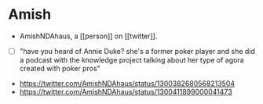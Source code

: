 # Amish
- AmishNDAhaus, a [[person]] on [[twitter]].
- [ ] "have you heard of Annie Duke? she's a former poker player and she did a podcast with the knowledge project talking about her type of agora created with poker pros"
- https://twitter.com/AmishNDAhaus/status/1300382680568213504
- https://twitter.com/AmishNDAhaus/status/1300411899000041473
